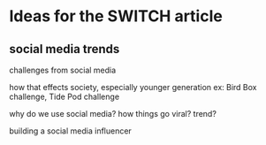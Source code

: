  # Ideas for the SWITCH article 

## social media trends  
  
  challenges from social media 
  
  how that effects society, especially younger generation 
  ex: Bird Box challenge, Tide Pod challenge
  
  why do we use social media? 
  how things go viral? trend?
  
  building a social media influencer
  

